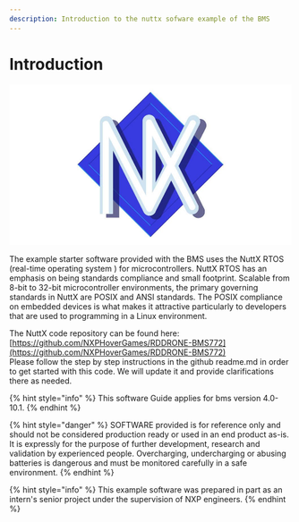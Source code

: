 ```yaml
---
description: Introduction to the nuttx sofware example of the BMS
---
```


# Introduction

![NuttX logo](../.gitbook/assets/nuttx_logo.webp)


  
The example starter software provided with the BMS uses the NuttX RTOS \(real-time operating system \) for microcontrollers. NuttX RTOS has an emphasis on being standards compliance and small footprint. Scalable from 8-bit to 32-bit microcontroller environments, the primary governing standards in NuttX are POSIX and ANSI standards. The POSIX compliance on embedded devices is what makes it attractive particularly to developers that are used to programming in a Linux environment.  
  
The NuttX code repository can be found here: [https://github.com/NXPHoverGames/RDDRONE-BMS772](https://github.com/NXPHoverGames/RDDRONE-BMS772)  
Please follow the step by step instructions in the github readme.md in order to get started with this code. We will update it and provide clarifications there as needed. 

{% hint style="info" %}
This software Guide applies for bms version 4.0-10.1.
{% endhint %}

{% hint style="danger" %}
SOFTWARE provided is for reference only and should not be considered production ready or used in an end product as-is. It is expressly for the purpose of further development, research  and validation by experienced people. Overcharging, undercharging or abusing batteries is dangerous and must be monitored carefully in a safe environment.
{% endhint %}

{% hint style="info" %}
This example software was prepared in part as an intern's senior project under the supervision of NXP engineers.
{% endhint %}

